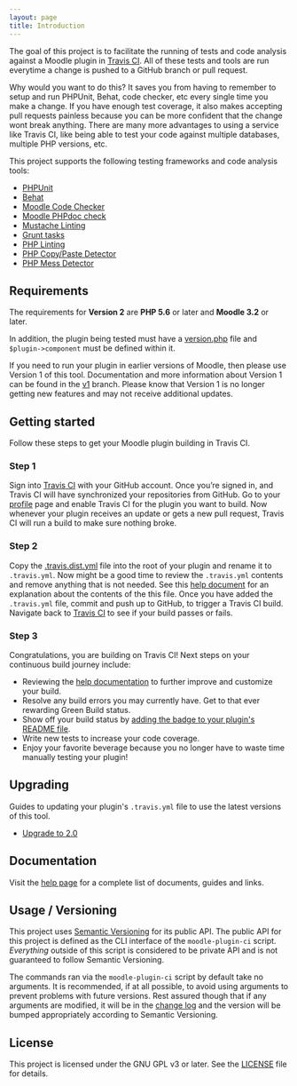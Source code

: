 ```yaml
---
layout: page
title: Introduction
---
```


The goal of this project is to facilitate the running of tests and code analysis against a Moodle plugin in
[Travis CI](https://travis-ci.org).  All of these tests and tools are run everytime a change is pushed to a GitHub
branch or pull request.

Why would you want to do this?  It saves you from having to remember to setup and run PHPUnit, Behat, code checker, etc
every single time you make a change.  If you have enough test coverage, it also makes accepting pull requests painless
because you can be more confident that the change wont break anything.  There are many more advantages to using a
service like Travis CI, like being able to test your code against multiple databases, multiple PHP versions, etc.

This project supports the following testing frameworks and code analysis tools:
* [PHPUnit](https://phpunit.de)
* [Behat](http://behat.org/)
* [Moodle Code Checker](https://github.com/moodlehq/moodle-local_codechecker)
* [Moodle PHPdoc check](https://github.com/moodlehq/moodle-local_moodlecheck)
* [Mustache Linting](https://docs.moodle.org/dev/Templates)
* [Grunt tasks](https://docs.moodle.org/dev/Grunt)
* [PHP Linting](https://github.com/JakubOnderka/PHP-Parallel-Lint)
* [PHP Copy/Paste Detector](https://github.com/sebastianbergmann/phpcpd)
* [PHP Mess Detector](http://phpmd.org)

## Requirements

The requirements for **Version 2** are **PHP 5.6** or later and **Moodle 3.2** or later.

In addition, the plugin being tested must have a [version.php](https://docs.moodle.org/dev/version.php) file
and `$plugin->component` must be defined within it.

If you need to run your plugin in earlier versions of Moodle, then please use Version 1 of this tool.  Documentation
and more information about Version 1 can be found in the [v1](https://github.com/blackboard-open-source/moodle-plugin-ci/tree/v1)
branch.  Please know that Version 1 is no longer getting new features and may not receive additional updates.

## Getting started

Follow these steps to get your Moodle plugin building in Travis CI.

### Step 1

Sign into [Travis CI](https://travis-ci.org) with your GitHub account. Once you’re signed in, and Travis CI will have
synchronized your repositories from GitHub.  Go to your [profile](https://travis-ci.org/profile) page and enable Travis CI
for the plugin you want to build.  Now whenever your plugin receives an update or gets a new pull request, Travis CI will
run a build to make sure nothing broke.

### Step 2

Copy the [.travis.dist.yml](https://github.com/blackboard-open-source/moodle-plugin-ci/blob/master/.travis.dist.yml) file into the
root of your plugin and rename it to `.travis.yml`. Now might be a good time to review the `.travis.yml` contents and
remove anything that is not needed.  See this [help document](TravisFileExplained.md) for an explanation about the
contents of the this file. Once you have added the `.travis.yml` file, commit and push up to GitHub, to trigger a
Travis CI build. Navigate back to [Travis CI](https://travis-ci.org) to see if your build passes or fails.

### Step 3

Congratulations, you are building on Travis CI!  Next steps on your continuous build journey include:

* Reviewing the [help documentation](Help.md) to further improve and customize your build.
* Resolve any build errors you may currently have.  Get to that ever rewarding Green Build status.
* Show off your build status by [adding the badge to your plugin's README file](https://docs.travis-ci.com/user/status-images/).
* Write new tests to increase your code coverage.
* Enjoy your favorite beverage because you no longer have to waste time manually testing your plugin!

## Upgrading

Guides to updating your plugin's `.travis.yml` file to use the latest versions of this tool.

* [Upgrade to 2.0](UPGRADE-2.0.md)

## Documentation

Visit the [help page](Help.md) for a complete list of documents, guides and links.

## Usage / Versioning

This project uses [Semantic Versioning](http://semver.org/) for its public API.  The public API for this project
is defined as the CLI interface of the `moodle-plugin-ci` script.  _Everything_ outside of this script is considered
to be private API and is not guaranteed to follow Semantic Versioning.

The commands ran via the `moodle-plugin-ci` script by default take no arguments.  It is recommended, if at all possible,
to avoid using arguments to prevent problems with future versions.  Rest assured though that if any arguments are
modified, it will be in the [change log](CHANGELOG.md) and the version will be bumped appropriately according to
Semantic Versioning.

## License

This project is licensed under the GNU GPL v3 or later.  See the
[LICENSE](https://github.com/blackboard-open-source/moodle-plugin-ci/blob/master/LICENSE) file for details.
